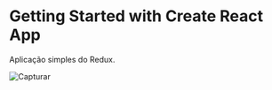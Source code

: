 # Getting Started with Create React App

Aplicação simples do Redux.

![Capturar](https://user-images.githubusercontent.com/57222479/113059237-974cc200-9185-11eb-8b1e-537d40f07682.JPG)
